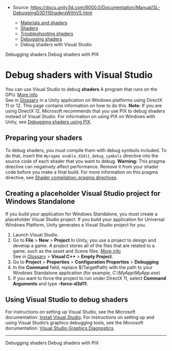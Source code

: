 * Source: https://docs.unity3d.com/6000.0/Documentation/Manual/SL-DebuggingD3D11ShadersWithVS.html

  * [Materials and shaders](https://docs.unity3d.com/6000.0/Documentation/Manual/materials-and-shaders.html)
  * [Shaders](https://docs.unity3d.com/6000.0/Documentation/Manual/Shaders.html)
  * [Troubleshooting shaders](https://docs.unity3d.com/6000.0/Documentation/Manual/shader-troubleshooting.html)
  * [Debugging shaders](https://docs.unity3d.com/6000.0/Documentation/Manual/shader-debugging.html)
  * Debug shaders with Visual Studio


[](https://docs.unity3d.com/6000.0/Documentation/Manual/shader-debugging.html)
Debugging shaders
[](https://docs.unity3d.com/6000.0/Documentation/Manual/DebuggingShadersWithPIX.html)
Debug shaders with PIX
# Debug shaders with Visual Studio
You can use Visual Studio to debug **shaders** A program that runs on the GPU. [More info](https://docs.unity3d.com/6000.0/Documentation/Manual/Shaders.html)  
See in [Glossary](https://docs.unity3d.com/6000.0/Documentation/Manual/Glossary.html#Shader) in a Unity application on Windows platforms using DirectX 11 or 12. This page contains information on how to do this.
**Note:** If you are using DirectX 12, Microsoft recommends that you use PIX to debug shaders instead of Visual Studio. For information on using PIX on Windows with Unity, see [Debugging shaders using PIX](https://docs.unity3d.com/6000.0/Documentation/Manual/DebuggingShadersWithPIX.html).
## Preparing your shaders
To debug shaders, you must compile them with debug symbols included. To do that, insert the `#pragma enable_d3d11_debug_symbols` directive into the source code of each shader that you want to debug.
**Warning:** This pragma directive can negatively affect performance. Remove it from your shader code before you make a final build. For more information on this pragma directive, see [Shader compilation: pragma directives](https://docs.unity3d.com/6000.0/Documentation/Manual/SL-PragmaDirectives.html).
## Creating a placeholder Visual Studio project for Windows Standalone
If you build your application for Windows Standalone, you must create a placeholder Visual Studio project. If you build your application for Universal Windows Platform, Unity generates a Visual Studio project for you.
  1. Launch Visual Studio.
  2. Go to **File** > **New** > **Project** In Unity, you use a project to design and develop a game. A project stores all of the files that are related to a game, such as the asset and Scene files. [More info](https://docs.unity3d.com/6000.0/Documentation/Manual/2Dor3D.html)  
See in [Glossary](https://docs.unity3d.com/6000.0/Documentation/Manual/Glossary.html#Project) > **Visual C++** > **Empty Project**.
  3. Go to **Project** > **Properties** > **Configuration Properties** > **Debugging**
  4. In the **Command** field, replace $(TargetPath) with the path to your Windows Standalone application (for example, _C:\MyApp\MyApp.exe_)
  5. If you want to force the project to run under DirectX 11, select **Command Arguments** and type **-force-d3d11**.


## Using Visual Studio to debug shaders
For instructions on setting up Visual Studio, see the Microsoft documentation: [Install Visual Studio](https://docs.microsoft.com/en-us/visualstudio/install/install-visual-studio?view=vs-2019).
For instructions on setting up and using Visual Studio’s graphics debugging tools, see the Microsoft documentation: [Visual Studio Graphics Diagnostics](https://docs.microsoft.com/en-us/visualstudio/debugger/graphics/visual-studio-graphics-diagnostics?view=vs-2019).
* * *
[](https://docs.unity3d.com/6000.0/Documentation/Manual/shader-debugging.html)
Debugging shaders
[](https://docs.unity3d.com/6000.0/Documentation/Manual/DebuggingShadersWithPIX.html)
Debug shaders with PIX
